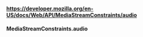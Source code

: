 #### https://developer.mozilla.org/en-US/docs/Web/API/MediaStreamConstraints/audio
#### MediaStreamConstraints.audio
